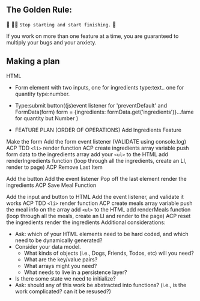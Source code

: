 ## The Golden Rule:

🦸 🦸‍♂️ `Stop starting and start finishing.` 🏁

If you work on more than one feature at a time, you are guaranteed to multiply your bugs and your anxiety.

## Making a plan

HTML

-   Form element with two inputs, one for ingredients type:text.. one for quantity type:number.

-   Type:submit button((js)event listener for 'preventDefault' and FormData(form) form =
    {ingredients: formData.get('ingredients')}...fame for quantity but Number )

-   FEATURE PLAN (ORDER OF OPERATIONS)
    Add Ingredients Feature

Make the form
Add the form event listener (VALIDATE using console.log)
ACP
TDD `<li>` render function
ACP
create ingredients array variable
push form data to the ingredients array
add your `<ul>` to the HTML
add renderIngredients function (loop through all the ingredients, create an LI, render to page)
ACP
Remove Last Item

Add the button
Add the event listener
Pop off the last element
render the ingredients
ACP
Save Meal Function

Add the input and button to HTML
Add the event listener, and validate it works
ACP
TDD `<li>` render function
ACP
create meals array variable
push the meal info on the array
add `<ul>` to the HTML
add renderMeals function (loop through all the meals, create an LI and render to the page)
ACP
reset the ingredients
render the ingredients
Additional considerations:

-   Ask: which of your HTML elements need to be hard coded, and which need to be dynamically generated?
-   Consider your data model.
    -   What kinds of objects (i.e., Dogs, Friends, Todos, etc) will you need?
    -   What are the key/value pairs?
    -   What arrays might you need?
    -   What needs to live in a persistence layer?
-   Is there some state we need to initialize?
-   Ask: should any of this work be abstracted into functions? (i.e., is the work complicated? can it be resused?)
